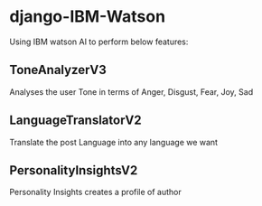 # django-IBM-Watson

Using IBM watson AI to perform below features:

## ToneAnalyzerV3
Analyses the user Tone in terms of Anger, Disgust, Fear, Joy, Sad

## LanguageTranslatorV2
Translate the post Language into any language we want

## PersonalityInsightsV2
Personality Insights creates a profile of author
